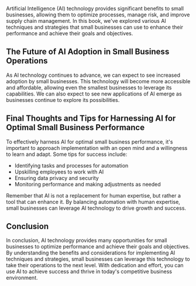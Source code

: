 
Artificial Intelligence (AI) technology provides significant benefits to small businesses, allowing them to optimize processes, manage risk, and improve supply chain management. In this book, we've explored various AI techniques and strategies that small businesses can use to enhance their performance and achieve their goals and objectives.

The Future of AI Adoption in Small Business Operations
------------------------------------------------------

As AI technology continues to advance, we can expect to see increased adoption by small businesses. This technology will become more accessible and affordable, allowing even the smallest businesses to leverage its capabilities. We can also expect to see new applications of AI emerge as businesses continue to explore its possibilities.

Final Thoughts and Tips for Harnessing AI for Optimal Small Business Performance
--------------------------------------------------------------------------------

To effectively harness AI for optimal small business performance, it's important to approach implementation with an open mind and a willingness to learn and adapt. Some tips for success include:

* Identifying tasks and processes for automation
* Upskilling employees to work with AI
* Ensuring data privacy and security
* Monitoring performance and making adjustments as needed

Remember that AI is not a replacement for human expertise, but rather a tool that can enhance it. By balancing automation with human expertise, small businesses can leverage AI technology to drive growth and success.

Conclusion
----------

In conclusion, AI technology provides many opportunities for small businesses to optimize performance and achieve their goals and objectives. By understanding the benefits and considerations for implementing AI techniques and strategies, small businesses can leverage this technology to take their operations to the next level. With dedication and effort, you can use AI to achieve success and thrive in today's competitive business environment.
